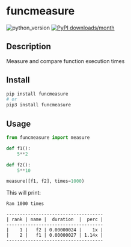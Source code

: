 # funcmeasure
![python_version](https://img.shields.io/static/v1?label=Python&message=3.5%20|%203.6%20|%203.7&color=blue) [![PyPI downloads/month](https://img.shields.io/pypi/dm/funcmeasure?logo=pypi&logoColor=white)](https://pypi.python.org/pypi/funcmeasure)

## Description
Measure and compare function execution times

## Install
~~~~bash
pip install funcmeasure
# or
pip3 install funcmeasure
~~~~

## Usage
~~~~python
from funcmeasure import measure

def f1():
    5**2

def f2():
    5**10

measure([f1, f2], times=1000)
~~~~
This will print:
~~~~
Ran 1000 times

------------------------------------
| rank | name |  duration  |  perc |
------------------------------------
|    1 |   f2 | 0.00000024 |    1x |
|    2 |   f1 | 0.00000027 | 1.14x |
------------------------------------
~~~~